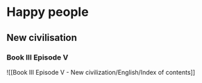 # Happy people

## New civilisation

### Book III Episode V

![[Book III Episode V - New civilization/English/Index of contents]]
